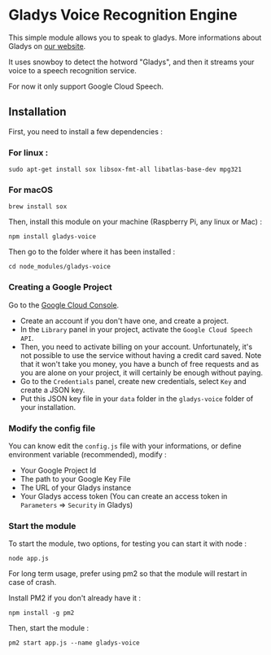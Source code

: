 Gladys Voice Recognition Engine
=======================

This simple module allows you to speak to gladys. More informations about Gladys on [our website](https://gladysproject.com).

It uses snowboy to detect the hotword "Gladys", and then it streams your voice to a speech recognition service.

For now it only support Google Cloud Speech.

## Installation

First, you need to install a few dependencies : 

### For linux : 

```
sudo apt-get install sox libsox-fmt-all libatlas-base-dev mpg321
```

### For macOS

```
brew install sox
````

Then, install this module on your machine (Raspberry Pi, any linux or Mac) :

```
npm install gladys-voice
```

Then go to the folder where it has been installed : 

```
cd node_modules/gladys-voice
```

### Creating a Google Project 

Go to the [Google Cloud Console](https://console.developers.google.com). 

- Create an account if you don't have one, and create a project.
- In the `Library` panel in your project, activate the `Google Cloud Speech API`.
- Then, you need to activate billing on your account. Unfortunately, it's not possible to use the service without having a credit card saved. 
Note that it won't take you money, you have a bunch of free requests and as you are alone on your project, it will certainly be enough without paying.
- Go to the `Credentials` panel, create new credentials, select `Key` and create a JSON key.
- Put this JSON key file in your `data` folder in the `gladys-voice` folder of your installation.


### Modify the config file

You can know edit the `config.js` file with your informations, or define environment variable (recommended), modify :

- Your Google Project Id
- The path to your Google Key File 
- The URL of your Gladys instance
- Your Gladys access token (You can create an access token in `Parameters` => `Security` in Gladys)

### Start the module

To start the module, two options, for testing you can start it with node : 

```
node app.js
```

For long term usage, prefer using pm2 so that the module will restart in case of crash.

Install PM2 if you don't already have it :

```
npm install -g pm2
```

Then, start the module :

```
pm2 start app.js --name gladys-voice
```

